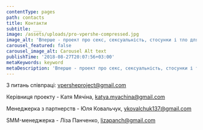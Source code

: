```yaml
---
contentType: pages
path: contacts
title: Контакти
subtitle: ___
image: /assets/uploads/pro-vpershe-compressed.jpg
image_alt: 'Вперше - проект про секс, сексуальність, стосунки і тло для підлітків'
carousel_featured: false
carousel_image_alt: Carousel Alt text
publishTime: '2018-08-27T20:07:56+03:00'
metaKeywords: keyword
metaDescription: 'Вперше - проект про секс, сексуальність, стосунки і тіло '
---
```

З питань співпраці: vpersheproject@gmail.com

Керівниця проекту - Катя Мячіна, katya.myachina@gmail.com

Менеджерка з партнерств - Юля Ковальчук, ykovalchuk137@gmail.com

SMM-менеджерка - Ліза Панченко, lizapanch@gmail.com
